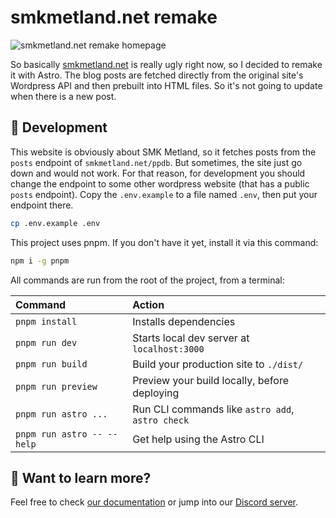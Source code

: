 # smkmetland.net remake

![smkmetland.net remake homepage](./public/assets/smkmetland.net-homepage.png)

So basically [smkmetland.net](https://smkmetland.net) is really ugly right now,
so I decided to remake it with Astro. The blog posts are fetched directly from
the original site's Wordpress API and then prebuilt into HTML files. So it's not
going to update when there is a new post.

## 🧞 Development

This website is obviously about SMK Metland, so it fetches posts from the `posts`
endpoint of `smkmetland.net/ppdb`. But sometimes, the site just go down and would not
work. For that reason, for development you should change the endpoint to some
other wordpress website (that has a public `posts` endpoint). Copy the `.env.example`
to a file named `.env`, then put your endpoint there.

```sh
cp .env.example .env
```

This project uses pnpm. If you don't have it yet, install it via this command:

```sh
npm i -g pnpm
```

All commands are run from the root of the project, from a terminal:

| Command                    | Action                                           |
| :------------------------- | :----------------------------------------------- |
| `pnpm install`             | Installs dependencies                            |
| `pnpm run dev`             | Starts local dev server at `localhost:3000`      |
| `pnpm run build`           | Build your production site to `./dist/`          |
| `pnpm run preview`         | Preview your build locally, before deploying     |
| `pnpm run astro ...`       | Run CLI commands like `astro add`, `astro check` |
| `pnpm run astro -- --help` | Get help using the Astro CLI                     |

## 👀 Want to learn more?

Feel free to check [our documentation](https://docs.astro.build) or jump into
our [Discord server](https://astro.build/chat).
